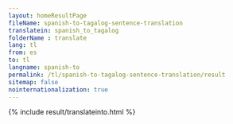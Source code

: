 ```yaml
---
layout: homeResultPage
fileName: spanish-to-tagalog-sentence-translation
translatein: spanish_to_tagalog
folderName : translate
lang: tl
from: es
to: tl
langname: spanish-to
permalink: /tl/spanish-to-tagalog-sentence-translation/result
sitemap: false
nointernationalization: true
---
```

{% include result/translateinto.html %}

<script src="/js/result/translation.js" data-foldername="{{page.folderName}}" data-lang="{{page.lang}}"></script>
